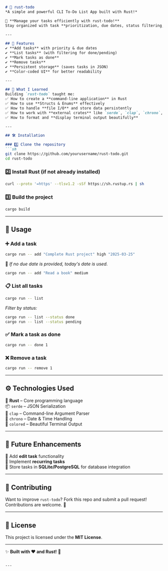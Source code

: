 
```md
# 🦀 rust-todo  
*A simple and powerful CLI To-Do List App built with Rust!*  

🌟 **Manage your tasks efficiently with rust-todo!**  
Stay organized with task **prioritization, due dates, status filtering, and persistent storage** — all in a sleek command-line interface.  

---

## 📌 Features  
✔️ **Add tasks** with priority & due dates  
✔️ **List tasks** (with filtering for done/pending)  
✔️ **Mark tasks as done**  
✔️ **Remove tasks**  
✔️ **Persistent storage** (saves tasks in JSON)  
✔️ **Color-coded UI** for better readability  

---

## 🎯 What I Learned  
Building `rust-todo` taught me:  
✅ How to create a **command-line application** in Rust  
✅ How to use **Structs & Enums** effectively  
✅ How to handle **file I/O** and store data persistently  
✅ How to work with **external crates** like `serde`, `clap`, `chrono`, and `colored`  
✅ How to format and **display terminal output beautifully**  

---

## 🛠 Installation  

### 1️⃣ Clone the repository  
```sh
git clone https://github.com/yourusername/rust-todo.git
cd rust-todo
```

### 2️⃣ Install Rust (if not already installed)  
```sh
curl --proto '=https' --tlsv1.2 -sSf https://sh.rustup.rs | sh
```

### 3️⃣ Build the project  
```sh
cargo build
```

---

## 🚀 Usage  

### ➕ **Add a task**  
```sh
cargo run -- add "Complete Rust project" high "2025-03-25"
```
📌 *If no due date is provided, today's date is used.*  
```sh
cargo run -- add "Read a book" medium
```

### 📋 **List all tasks**  
```sh
cargo run -- list
```
*Filter by status:*  
```sh
cargo run -- list --status done
cargo run -- list --status pending
```

### ✅ **Mark a task as done**  
```sh
cargo run -- done 1
```

### ❌ **Remove a task**  
```sh
cargo run -- remove 1
```

---

## ⚙️ Technologies Used  
🦀 **Rust** – Core programming language  
📦 `serde` – JSON Serialization  
📝 `clap` – Command-line Argument Parser  
📅 `chrono` – Date & Time Handling  
🎨 `colored` – Beautiful Terminal Output  

---

## 🚀 Future Enhancements  
🔹 Add **edit task** functionality  
🔹 Implement **recurring tasks**  
🔹 Store tasks in **SQLite/PostgreSQL** for database integration  

---

## 🤝 Contributing  
Want to improve `rust-todo`? Fork this repo and submit a pull request! Contributions are welcome. 🚀  

---

## 📄 License  
This project is licensed under the **MIT License**.  

---

✨ **Built with ❤️ and Rust!** 🦀  
```

---
